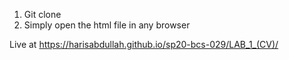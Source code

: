 
1) Git clone
2) Simply open the html file in any browser

Live at https://harisabdullah.github.io/sp20-bcs-029/LAB_1_(CV)/
